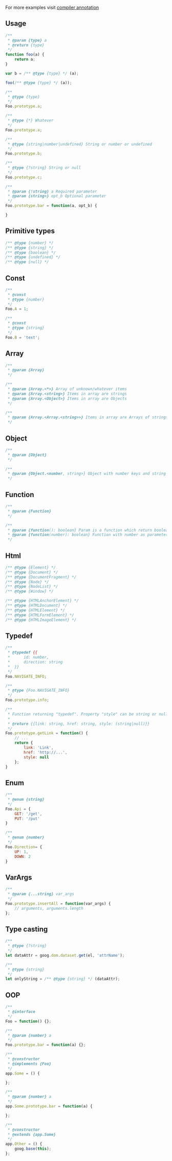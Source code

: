 For more examples visit [compiler annotation](https://developers.google.com/closure/compiler/docs/js-for-compiler)

## Usage
```js
/**
 * @param {type} a
 * @return {type}
 */
function foo(a) {
	return a;
}
```

```javascript
var b = /** @type {type} */ (a);
```

```javascript
foo(/** @type {type} */ (a));
```

```javascript
/**
 * @type {type}
 */
Foo.prototype.a;
```

```javascript
/**
 * @type {*} Whatever
 */
Foo.prototype.a;

/**
 * @type {string|number|undefined} String or number or undefined
 */
Foo.prototype.b;

/**
 * @type {?string} String or null
 */
Foo.prototype.c;
```

```javascript
/**
 * @param {!string} a Required parameter
 * @param {string=} opt_b Optional parameter
 */
Foo.prototype.bar = function(a, opt_b) {

}
```

## Primitive types
```javascript
/** @type {number} */
/** @type {string} */
/** @type {boolean} */
/** @type {undefined} */
/** @type {null} */
```

## Const
```javascript
/**
 * @const
 * @type {number}
 */
Foo.A = 1;

/**
 * @const
 * @type {string}
 */
Foo.B = 'text';
```

## Array
```javascript
/**
 * @param {Array}
 */

/**
 * @param {Array.<*>} Array of unknown/whatever items
 * @param {Array.<string>} Items in array are strings
 * @param {Array.<Object>} Items in array are Objects
 */

/**
 * @param {Array.<Array.<string>>} Items in array are Arrays of strings
 */
```

## Object
```javascript
/**
 * @param {Object}
 */

/**
 * @param {Object.<number, string>} Object with number keys and string values
 */
```

## Function
```javascript
/**
 * @param {Function}
 */

/**
 * @param {function(): boolean} Param is a function which return boolean
 * @param {function(number): boolean} Function with number as parameter and return boolean
 */
```

## Html
```javascript
/** @type {Element} */
/** @type {Document} */
/** @type {DocumentFragment} */
/** @type {Node} */
/** @type {NodeList} */
/** @type {Window} */

/** @type {HTMLAnchorElement} */
/** @type {HTMLDocument} */
/** @type {HTMLElement} */
/** @type {HTMLFormElement} */
/** @type {HTMLImageElement} */
```

## Typedef
```javascript
/**
 * @typedef {{
 *      id: number,
 *      direction: string
 *  }}
 */
Foo.NAVIGATE_INFO;

/**
 * @type {Foo.NAVIGATE_INFO}
 */
Foo.prototype.info;
```

```javascript
/**
 * Function returning "typedef". Property "style" can be string or null.
 *
 * @return {{link: string, href: string, style: (string|null)}}
 */
Foo.prototype.getLink = function() {
	// ...
	return {
		link: 'Link',
		href: 'http://...',
		style: null
	};
}
```

## Enum
```javascript
/**
 * @enum {string}
 */
Foo.Api = {
	GET: '/get',
	PUT: '/put'
}

/**
 * @enum {number}
 */
Foo.Direction= {
	UP: 1,
	DOWN: 2
}
```

## VarArgs
```javascript
/**
 * @param {...string} var_args
 */
Foo.prototype.insertAll = function(var_args) {
	// arguments, arguments.length
};
```
## Type casting

```javascript
/**
 * @type {?string}
 */
let dataAttr = goog.dom.dataset.get(el, 'attrName');

/**
 * @type {string}
 */
let onlyString = /** @type {string} */ (dataAttr);
```

## OOP
```javascript
/**
 * @interface
 */
Foo = function() {};

/**
 * @param {number} a
 */
Foo.prototype.bar = function(a) {};
```

```javascript
/**
 * @constructor
 * @implements {Foo}
 */
app.Some = () {

};

/**
 * @param {number} a
 */
app.Some.prototype.bar = function(a) {

};

```

```javascript
/**
 * @constructor
 * @extends {app.Some}
 */
app.Other = () {
	goog.base(this);
};
```

